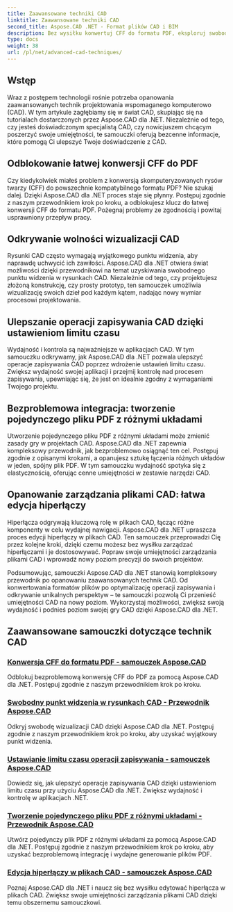 ```yaml
---
title: Zaawansowane techniki CAD
linktitle: Zaawansowane techniki CAD
second_title: Aspose.CAD .NET - Format plików CAD i BIM
description: Bez wysiłku konwertuj CFF do formatu PDF, eksploruj swobodny punkt widzenia w rysunkach CAD, ustawiaj limity czasu operacji zapisywania, twórz pliki PDF za pomocą samouczków Aspose.CAD dla .NET.
type: docs
weight: 38
url: /pl/net/advanced-cad-techniques/
---
```

## Wstęp

Wraz z postępem technologii rośnie potrzeba opanowania zaawansowanych technik projektowania wspomaganego komputerowo (CAD). W tym artykule zagłębiamy się w świat CAD, skupiając się na tutorialach dostarczonych przez Aspose.CAD dla .NET. Niezależnie od tego, czy jesteś doświadczonym specjalistą CAD, czy nowicjuszem chcącym poszerzyć swoje umiejętności, te samouczki oferują bezcenne informacje, które pomogą Ci ulepszyć Twoje doświadczenie z CAD.

## Odblokowanie łatwej konwersji CFF do PDF

Czy kiedykolwiek miałeś problem z konwersją skomputeryzowanych rysów twarzy (CFF) do powszechnie kompatybilnego formatu PDF? Nie szukaj dalej. Dzięki Aspose.CAD dla .NET proces staje się płynny. Postępuj zgodnie z naszym przewodnikiem krok po kroku, a odblokujesz klucz do łatwej konwersji CFF do formatu PDF. Pożegnaj problemy ze zgodnością i powitaj usprawniony przepływ pracy.

## Odkrywanie wolności wizualizacji CAD

Rysunki CAD często wymagają wyjątkowego punktu widzenia, aby naprawdę uchwycić ich zawiłości. Aspose.CAD dla .NET otwiera świat możliwości dzięki przewodnikowi na temat uzyskiwania swobodnego punktu widzenia w rysunkach CAD. Niezależnie od tego, czy projektujesz złożoną konstrukcję, czy prosty prototyp, ten samouczek umożliwia wizualizację swoich dzieł pod każdym kątem, nadając nowy wymiar procesowi projektowania.

## Ulepszanie operacji zapisywania CAD dzięki ustawieniom limitu czasu

Wydajność i kontrola są najważniejsze w aplikacjach CAD. W tym samouczku odkrywamy, jak Aspose.CAD dla .NET pozwala ulepszyć operacje zapisywania CAD poprzez wdrożenie ustawień limitu czasu. Zwiększ wydajność swojej aplikacji i przejmij kontrolę nad procesem zapisywania, upewniając się, że jest on idealnie zgodny z wymaganiami Twojego projektu.

## Bezproblemowa integracja: tworzenie pojedynczego pliku PDF z różnymi układami

Utworzenie pojedynczego pliku PDF z różnymi układami może zmienić zasady gry w projektach CAD. Aspose.CAD dla .NET zapewnia kompleksowy przewodnik, jak bezproblemowo osiągnąć ten cel. Postępuj zgodnie z opisanymi krokami, a opanujesz sztukę łączenia różnych układów w jeden, spójny plik PDF. W tym samouczku wydajność spotyka się z elastycznością, oferując cenne umiejętności w zestawie narzędzi CAD.

## Opanowanie zarządzania plikami CAD: łatwa edycja hiperłączy

Hiperłącza odgrywają kluczową rolę w plikach CAD, łącząc różne komponenty w celu wydajnej nawigacji. Aspose.CAD dla .NET upraszcza proces edycji hiperłączy w plikach CAD. Ten samouczek przeprowadzi Cię przez kolejne kroki, dzięki czemu możesz bez wysiłku zarządzać hiperłączami i je dostosowywać. Popraw swoje umiejętności zarządzania plikami CAD i wprowadź nowy poziom precyzji do swoich projektów.

Podsumowując, samouczki Aspose.CAD dla .NET stanowią kompleksowy przewodnik po opanowaniu zaawansowanych technik CAD. Od konwertowania formatów plików po optymalizację operacji zapisywania i odkrywanie unikalnych perspektyw – te samouczki pozwolą Ci przenieść umiejętności CAD na nowy poziom. Wykorzystaj możliwości, zwiększ swoją wydajność i podnieś poziom swojej gry CAD dzięki Aspose.CAD dla .NET.
## Zaawansowane samouczki dotyczące technik CAD
### [Konwersja CFF do formatu PDF - samouczek Aspose.CAD](./converting-cff-to-pdf-format/)
Odblokuj bezproblemową konwersję CFF do PDF za pomocą Aspose.CAD dla .NET. Postępuj zgodnie z naszym przewodnikiem krok po kroku.
### [Swobodny punkt widzenia w rysunkach CAD - Przewodnik Aspose.CAD](./free-point-of-view-in-cad-drawings/)
Odkryj swobodę wizualizacji CAD dzięki Aspose.CAD dla .NET. Postępuj zgodnie z naszym przewodnikiem krok po kroku, aby uzyskać wyjątkowy punkt widzenia.
### [Ustawianie limitu czasu operacji zapisywania - samouczek Aspose.CAD](./setting-timeout-on-save-operation/)
Dowiedz się, jak ulepszyć operacje zapisywania CAD dzięki ustawieniom limitu czasu przy użyciu Aspose.CAD dla .NET. Zwiększ wydajność i kontrolę w aplikacjach .NET.
### [Tworzenie pojedynczego pliku PDF z różnymi układami - Przewodnik Aspose.CAD](./creating-single-pdf-with-different-layouts/)
Utwórz pojedynczy plik PDF z różnymi układami za pomocą Aspose.CAD dla .NET. Postępuj zgodnie z naszym przewodnikiem krok po kroku, aby uzyskać bezproblemową integrację i wydajne generowanie plików PDF.
### [Edycja hiperłączy w plikach CAD - samouczek Aspose.CAD](./editing-hyperlinks-in-cad-files/)
Poznaj Aspose.CAD dla .NET i naucz się bez wysiłku edytować hiperłącza w plikach CAD. Zwiększ swoje umiejętności zarządzania plikami CAD dzięki temu obszernemu samouczkowi.